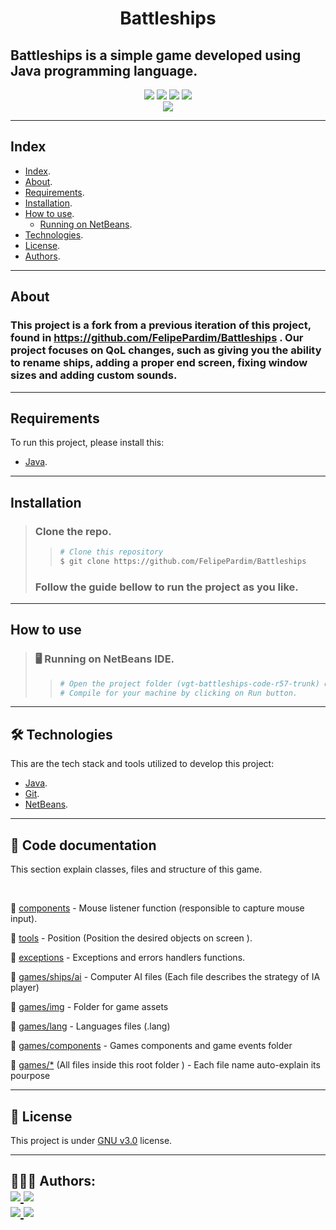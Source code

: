 <h1 align="center">
    Battleships
</h1>

## Battleships is a simple game developed using Java programming language.

<p align="center">
    <!-- Badge stars -->
	<img src="https://img.shields.io/github/stars/FelipePardim/Battleships" />
    <!-- Badge forks -->
    <img src="https://img.shields.io/github/forks/FelipePardim/Battleships" />
    <!-- Badge issues -->
    <img src="https://img.shields.io/github/issues/FelipePardim/Battleships" />
    <!-- Badge license -->
    <img src="https://img.shields.io/github/license/FelipePardim/Battleships" />
    <br>
    <!-- Badge language -->
    <img src="https://img.shields.io/badge/Java-red?logo=java" />
</p>

---

## Index

- [Index](#index).
- [About](#about).
- [Requirements](#requirements).
- [Installation](#installation).
- [How to use](#how-to-use).
  - [Running on NetBeans](#running-netbeans).
- [Technologies](#technologies).
- [License](#license).
- [Authors](#authors).

---

<!-- About this project -->

## About

### This project is a fork from a previous iteration of this project, found in https://github.com/FelipePardim/Battleships . Our project focuses on QoL changes, such as giving you the ability to rename ships, adding a proper end screen, fixing window sizes and adding custom sounds.

---

## Requirements

To run this project, please install this:

- [Java](https://www.java.com).

---

<!-- How to clone -->

## Installation

> ### Clone the repo.
>
> > ```bash
> > # Clone this repository
> > $ git clone https://github.com/FelipePardim/Battleships
> > ```
>
> ### Follow the guide bellow to run the project as you like.

---

<!-- How to use -->

## How to use

> <h3 id="running-netbeans">
>   🖥️ Running on NetBeans IDE.
> </h3>
>
> > ```bash
> > # Open the project folder (vgt-battleships-code-r57-trunk) on NetBeans IDE.
> > # Compile for your machine by clicking on Run button.
> > ```

---

<!-- Tools used on this project development -->
<h2 id="technologies">
    🛠 Technologies
</h2>

This are the tech stack and tools utilized to develop this project:

- [Java](https://www.java.com).
- [Git](https://git-scm.com/).
- [NetBeans](https://netbeans.apache.org/download/index.html).

---

<!-- Tools used on this project development -->
<h2 id="technologies">
    📜 Code documentation
</h2>

This section explain classes, files and structure of this game.

</br>

📂 [components](vgt-battleships-code-r57-trunk/src/pl/vgtworld/components) - Mouse listener function (responsible to capture mouse input).

📂 [tools](vgt-battleships-code-r57-trunk/src/pl/vgtworld/tools) - Position (Position the desired objects on screen ).

📂 [exceptions](vgt-battleships-code-r57-trunk/src/pl/vgtworld/exceptions) - Exceptions and errors handlers functions.

📂 [games/ships/ai](vgt-battleships-code-r57-trunk/src/pl/vgtworld/games/ship/ai) - Computer AI files (Each file describes the strategy of IA player)

📂 [games/img](vgt-battleships-code-r57-trunk/src/pl/vgtworld/games/ship/img) - Folder for game assets

📂 [games/lang](vgt-battleships-code-r57-trunk/src/pl/vgtworld/games/ship/lang) - Languages files (.lang)

📂 [games/components](vgt-battleships-code-r57-trunk/src/pl/vgtworld/games/ship/components) - Games components and game events folder

📝 [games/*](vgt-battleships-code-r57-trunk/src/pl/vgtworld/games/ship) (All files inside this root folder ) - Each file name auto-explain its pourpose


---

<h2 id="license">
    📝 License 
</h2>

This project is under [GNU v3.0](https://github.com/FelipePardim/Battleships/blob/master/LICENSE) license.

---

<!-- About authors -->
<h2 id="authors">
    👨🏽‍💻 Authors:
    <div>
        <a href="https://github.com/FelipePardim" margin="10px">
            <img src="https://img.shields.io/badge/GitHub-FelipePardim-6f42c1?logo=github"/>
        </a>
        <a alt="Felipe Pardim" href="https://www.linkedin.com/in/felipe-pardim">
            <img src="https://img.shields.io/badge/LinkedIn-Felipe%20Pardim-blue?logo=linkedin"/>
        </a>
    </div>
    <div>
        <a href="https://github.com/Ltrizzini" margin="10px">
            <img src="https://img.shields.io/badge/GitHub-Ltrizzini-6f42c1?logo=github"/>
        </a>
        <a alt="Lucas Trizzini" href="https://www.linkedin.com/in/lucas-trizzini/">
            <img src="https://img.shields.io/badge/LinkedIn-Lucas%20Trizzini-blue?logo=linkedin"/>
        </a>
    </div>
</h2>
